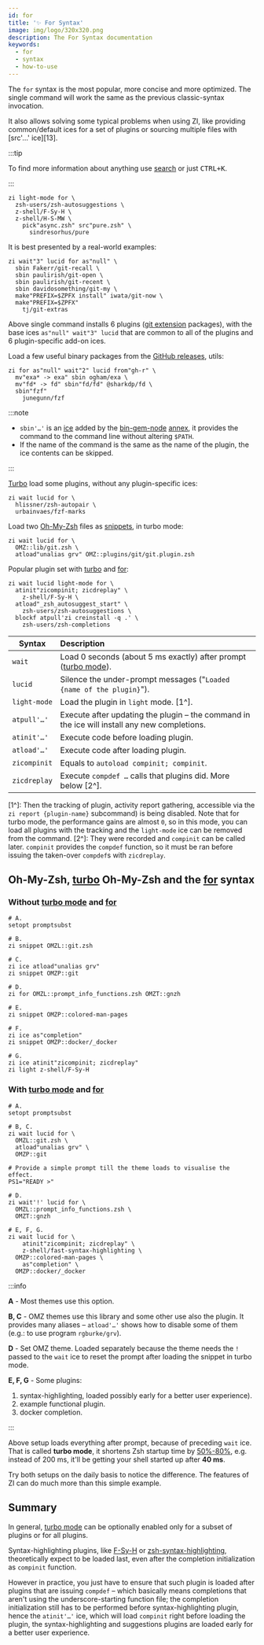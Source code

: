 ```yaml
---
id: for
title: '✨ For Syntax'
image: img/logo/320x320.png
description: The For Syntax documentation
keywords:
  - for
  - syntax
  - how-to-use
---
```


The `for` syntax is the most popular, more concise and more optimized. The single command will work the same as the previous classic-syntax invocation.

It also allows solving some typical problems when using ZI, like providing common/default ices for a set of plugins or sourcing multiple files with \[src'…' ice\]\[13\].

:::tip

To find more information about anything use [search][3] or just <kbd>CTRL+K</kbd>.

:::

```shell showLineNumbers
zi light-mode for \
  zsh-users/zsh-autosuggestions \
  z-shell/F-Sy-H \
  z-shell/H-S-MW \
    pick"async.zsh" src"pure.zsh" \
      sindresorhus/pure
```

It is best presented by a real-world examples:

```shell showLineNumbers
zi wait"3" lucid for as"null" \
  sbin Fakerr/git-recall \
  sbin paulirish/git-open \
  sbin paulirish/git-recent \
  sbin davidosomething/git-my \
  make"PREFIX=$ZPFX install" iwata/git-now \
  make"PREFIX=$ZPFX"
    tj/git-extras
```

Above single command installs 6 plugins ([git extension][2] packages), with the base ices `as"null" wait"3" lucid` that are common to all of the plugins and 6 plugin-specific add-on ices.

Load a few useful binary packages from the [GitHub releases][1], utils:

```shell showLineNumbers
zi for as"null" wait"2" lucid from"gh-r" \
  mv"exa* -> exa" sbin ogham/exa \
  mv"fd* -> fd" sbin"fd/fd" @sharkdp/fd \
  sbin"fzf"
    junegunn/fzf
```

:::note

- `sbin'…'` is an [ice][3] added by the [bin-gem-node][4] [annex][5], it provides the command to the command line without altering `$PATH`.
- If the name of the command is the same as the name of the plugin, the ice contents can be skipped.

:::

[Turbo][6] load some plugins, without any plugin-specific ices:

```shell showLineNumbers
zi wait lucid for \
  hlissner/zsh-autopair \
  urbainvaes/fzf-marks
```

Load two [Oh-My-Zsh][7] files as [snippets][8], in turbo mode:

```shell showLineNumbers
zi wait lucid for \
  OMZ::lib/git.zsh \
  atload"unalias grv" OMZ::plugins/git/git.plugin.zsh
```

Popular plugin set with [turbo][6] and [for][10]:

```shell {1} showLineNumbers
zi wait lucid light-mode for \
  atinit"zicompinit; zicdreplay" \
    z-shell/F-Sy-H \
  atload"_zsh_autosuggest_start" \
    zsh-users/zsh-autosuggestions \
  blockf atpull'zi creinstall -q .' \
    zsh-users/zsh-completions
```

| Syntax       | Description                                                                                  |
| ------------ |:-------------------------------------------------------------------------------------------- |
| `wait`       | Load 0 seconds (about 5 ms exactly) after prompt ([turbo mode][6]).                          |
| `lucid`      | Silence the under-prompt messages ("`Loaded {name of the plugin}`").                         |
| `light-mode` | Load the plugin in `light` mode. [1^].                                                       |
| `atpull'…'`  | Execute after updating the plugin – the command in the ice will install any new completions. |
| `atinit'…'`  | Execute code before loading plugin.                                                          |
| `atload'…'`  | Execute code after loading plugin.                                                           |
| `zicompinit` | Equals to `autoload compinit; compinit`.                                                     |
| `zicdreplay` | Execute `compdef …` calls that plugins did. More below [2^].                                 |
[1^]: Then the tracking of plugin, activity report gathering, accessible via the `zi report {plugin-name}` subcommand) is being disabled. Note that for turbo mode, the performance gains are almost `0`, so in this mode, you can load all plugins with the tracking and the `light-mode` ice can be removed from the command. [2^]: They were recorded and `compinit` can be called later. `compinit` provides the `compdef` function, so it must be ran before issuing the taken-over `compdef`s with `zicdreplay`.

## Oh-My-Zsh, [turbo][6] Oh-My-Zsh and the [for][10] syntax

### Without [turbo mode][6] and [for][10]

```shell showLineNumbers
# A.
setopt promptsubst

# B.
zi snippet OMZL::git.zsh

# C.
zi ice atload"unalias grv"
zi snippet OMZP::git

# D.
zi for OMZL::prompt_info_functions.zsh OMZT::gnzh

# E.
zi snippet OMZP::colored-man-pages

# F.
zi ice as"completion"
zi snippet OMZP::docker/_docker

# G.
zi ice atinit"zicompinit; zicdreplay"
zi light z-shell/F-Sy-H
```

### With [turbo mode][6] and [for][10]

```shell showLineNumbers
# A.
setopt promptsubst

# B, C.
zi wait lucid for \
  OMZL::git.zsh \
  atload"unalias grv" \
  OMZP::git

# Provide a simple prompt till the theme loads to visualise the effect.
PS1="READY >"

# D.
zi wait'!' lucid for \
  OMZL::prompt_info_functions.zsh \
  OMZT::gnzh

# E, F, G.
zi wait lucid for \
    atinit"zicompinit; zicdreplay" \
    z-shell/fast-syntax-highlighting \
  OMZP::colored-man-pages \
    as"completion" \
  OMZP::docker/_docker
```

:::info

**A** - Most themes use this option.

**B, C** - OMZ themes use this library and some other use also the plugin. It provides many aliases – `atload'…'` shows how to disable some of them (e.g.: to use program `rgburke/grv`).

**D** - Set OMZ theme. Loaded separately because the theme needs the `!` passed to the `wait` ice to reset the prompt after loading the snippet in turbo mode.

**E, F, G** - Some plugins:

1. syntax-highlighting, loaded possibly early for a better user experience).
2. example functional plugin.
3. docker completion.

:::

Above setup loads everything after prompt, because of preceding `wait` ice. That is called **turbo mode**, it shortens Zsh startup time by <u>50%-80%</u>, e.g. instead of 200 ms, it'll be getting your shell started up after **40 ms**.

Try both setups on the daily basis to notice the difference. The features of ZI can do much more than this simple example.

## <i class="fa-solid fa-book-bookmark"></i> Summary

In general, [turbo mode][6] can be optionally enabled only for a subset of plugins or for all plugins.

Syntax-highlighting plugins, like [F-Sy-H][11] or [zsh-syntax-highlighting][12], theoretically expect to be loaded last, even after the completion initialization as `compinit` function.

However in practice, you just have to ensure that such plugin is loaded after plugins that are issuing `compdef` – which basically means completions that aren't using the underscore-starting function file; the completion initialization still has to be performed before syntax-highlighting plugin, hence the `atinit'…'` ice, which will load `compinit` right before loading the plugin, the syntax-highlighting and suggestions plugins are loaded early for a better user experience.

[1]: /search/?q=GH-R
[2]: /search/?q=git+ext
[3]: /search/?q=ice
[3]: /search/?q=ice
[4]: /search/?q=bin+gem+node
[5]: /search/?q=annex
[6]: /search/?q=turbo+mode
[6]: /search/?q=turbo+mode
[6]: /search/?q=turbo+mode
[7]: /search/?q=oh+my+zsh
[8]: /search/?q=snippets
[10]: /docs/guides/syntax/for
[11]: https://github.com/z-shell/F-Sy-H
[12]: https://github.com/zsh-users/zsh-syntax-highlighting
